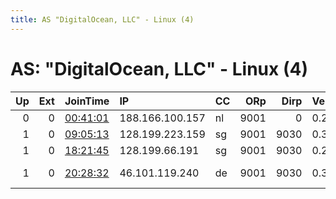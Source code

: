 ```yaml
---
title: AS "DigitalOcean, LLC" - Linux (4)
---
```


# AS: "DigitalOcean, LLC" - Linux (4)

|   Up |   Ext | JoinTime                                                                                   | IP              | CC   |   ORp |   Dirp | Version   | Contact                      | Nickname         |   eFamMembers |
|-----:|------:|:-------------------------------------------------------------------------------------------|:----------------|:-----|------:|-------:|:----------|:-----------------------------|:-----------------|--------------:|
|    0 |     0 | [00:41:01](https://atlas.torproject.org/#details/D973B21C0E1D017BDE0A85AB8C91D73ACB9F00D7) | 188.166.100.157 | nl   |  9001 |      0 | 0.2.9.14  | nanoglock@protonmail.com     | mySuperRelayYeah |             1 |
|    1 |     0 | [09:05:13](https://atlas.torproject.org/#details/6A018642EADE7D7241A79775654DEE2BF0D3CEC9) | 128.199.223.159 | sg   |  9001 |   9030 | 0.3.2.9   | None                         | KoushinLawfirm   |             1 |
|    1 |     0 | [18:21:45](https://atlas.torproject.org/#details/D8A8FD5F723D30F73CE2A04CD837952F7EDD0D2E) | 128.199.66.191  | sg   |  9001 |   9030 | 0.2.9.11  | None                         | freezingcherry   |             1 |
|    1 |     0 | [20:28:32](https://atlas.torproject.org/#details/970FCB9AAE447C2B2F3BCAD3B7A2DAA7465CC62C) | 46.101.119.240  | de   |  9001 |   9030 | 0.3.2.9   | Somebody &lt;mail@typhoon31. | MCL4             |             1 |
